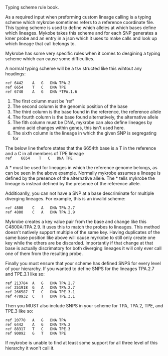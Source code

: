 Typing scheme rule book.

As a required input when preforming custom lineage calling is a typing scheme which mykrobe sometimes refers to a reference coordinate file.
This typing scheme is used to define which alleles at which bases define which lineages.
Mykobe takes this scheme and for each SNP generates a kmer probe and an entry in a json which it uses to make calls and look up which lineage that call belongs to.

Mykrobe has some very specific rules when it comes to desgining a typing scheme which can cause some difficulties.

A normal typing scheme will be a tsv structed like this wihtout any headings:

```
ref	6442	A	G	DNA	TPA.2
ref	6654	T	C	DNA	TPE
ref	6740	A	G	DNA	*TPA.1.6
```

1. The first column must be 'ref' 
2. The second column is the genomic position of the base  
3. The third column is the base found in the reference, the reference allele 
4. The fourth column is the base found alternatively, the alternative allele 
5. The fith column must be DNA, mykrobe can also define lineages by amino acid changes within genes, this isn't used here. 
6. The sixth column is the lineage in which the given SNP is segregating for

The below line thefore states that the 6654th base is a T in the reference and a C in all members of TPE lineage    
`ref	6654	T	C	DNA	TPE`

A * must be used for lineages in which the reference genome belongs, as can be seen in the above example.
Normally mykrobe assumes a lineage is defined by the presence of the alternative allele.
The * tells mykrobe the lineage is instead defined by the presence of the reference allele.

Additioanlly, you can not have a SNP at a base descriminate for multiple diverging lineages.
For example, this is an invalid scheme:
```
ref	4800	C	A	DNA	TPA.2.7
ref	4800	C	A	DNA	TPA.2.9
```

Mykrobe creates a key value pair from the base and change like this C4800A:TPA.2.9. It uses this to match the probes to lineages.
This method doesn't natively support multiple of the same key.
Having duplicates of the same base position like above will cause myrkobe to still only create one key while the others are be discarded.
Importantly if that change at that base is actually discrimatory for both diverging lineages it will only ever call one of them from the resulting probe.

Finally you must ensure that your scheme has defined SNPS for every level of your hierarchy.
If you wanted to define SNPS for the lineages TPA.2.7 and TPE.3.1 like so:
```
ref	213784	A	G	DNA	TPA.2.7
ref	251918	G	A	DNA	TPA.2.7
ref	266587	T	C	DNA	TPE.3.1
ref	470932	C	T	DNA	TPE.3.1
```

Then you MUST also include SNPS in your scheme for TPA, TPA.2, TPE, and TPE.3 like so:

```
ref	20770	A	G	DNA	TPA
ref	6442	A	G	DNA	TPA.2
ref	88317	T	C	DNA	TPE.3
ref	90092	G	T	DNA	TPE
```

If mykrobe is unable to find at least some support for all three level of this hierarchy it won't call it. 